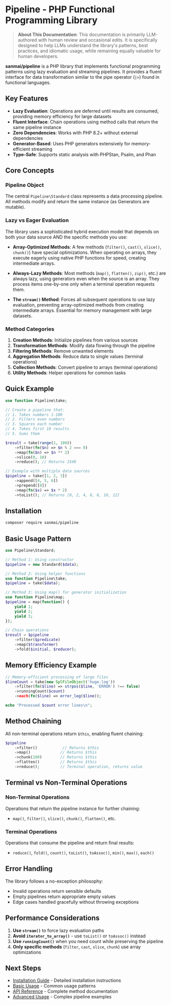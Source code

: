 # Pipeline - PHP Functional Programming Library

> **About This Documentation**: This documentation is primarily LLM-authored with human review and occasional edits. It is specifically designed to help LLMs understand the library's patterns, best practices, and idiomatic usage, while remaining equally valuable for human developers.

**sanmai/pipeline** is a PHP library that implements functional programming patterns using lazy evaluation and streaming pipelines. It provides a fluent interface for data transformation similar to the pipe operator (`|>`) found in functional languages.

## Key Features

- **Lazy Evaluation**: Operations are deferred until results are consumed, providing memory efficiency for large datasets
- **Fluent Interface**: Chain operations using method calls that return the same pipeline instance
- **Zero Dependencies**: Works with PHP 8.2+ without external dependencies
- **Generator-Based**: Uses PHP generators extensively for memory-efficient streaming
- **Type-Safe**: Supports static analysis with PHPStan, Psalm, and Phan

## Core Concepts

### Pipeline Object
The central `Pipeline\Standard` class represents a data processing pipeline. All methods modify and return the same instance (as Generators are mutable).

### Lazy vs Eager Evaluation

The library uses a sophisticated hybrid execution model that depends on both your data source AND the specific methods you use:

- **Array-Optimized Methods**: A few methods (`filter()`, `cast()`, `slice()`, `chunk()`) have special optimizations. When operating on arrays, they execute eagerly using native PHP functions for speed, creating intermediate arrays.

- **Always-Lazy Methods**: Most methods (`map()`, `flatten()`, `zip()`, etc.) are always lazy, using generators even when the source is an array. They process items one-by-one only when a terminal operation requests them.

- **The `stream()` Method**: Forces all subsequent operations to use lazy evaluation, preventing array-optimized methods from creating intermediate arrays. Essential for memory management with large datasets.

### Method Categories

1. **Creation Methods**: Initialize pipelines from various sources
2. **Transformation Methods**: Modify data flowing through the pipeline
3. **Filtering Methods**: Remove unwanted elements
4. **Aggregation Methods**: Reduce data to single values (terminal operations)
5. **Collection Methods**: Convert pipeline to arrays (terminal operations)
6. **Utility Methods**: Helper operations for common tasks

## Quick Example

```php
use function Pipeline\take;

// Create a pipeline that:
// 1. Takes numbers 1-100
// 2. Filters even numbers
// 3. Squares each number
// 4. Takes first 10 results
// 5. Sums them

$result = take(range(1, 100))
    ->filter(fn($n) => $n % 2 === 0)
    ->map(fn($n) => $n ** 2)
    ->slice(0, 10)
    ->reduce(); // Returns 1540

// Example with multiple data sources
$pipeline = take([1, 2, 3])
    ->append([4, 5, 6])
    ->prepend([0])
    ->map(fn($x) => $x * 2)
    ->toList(); // Returns [0, 2, 4, 6, 8, 10, 12]
```

## Installation

```bash
composer require sanmai/pipeline
```

## Basic Usage Pattern

```php
use Pipeline\Standard;

// Method 1: Using constructor
$pipeline = new Standard($data);

// Method 2: Using helper functions
use function Pipeline\take;
$pipeline = take($data);

// Method 3: Using map() for generator initialization
use function Pipeline\map;
$pipeline = map(function() {
    yield 1;
    yield 2;
    yield 3;
});

// Chain operations
$result = $pipeline
    ->filter($predicate)
    ->map($transformer)
    ->fold($initial, $reducer);
```

## Memory Efficiency Example

```php
// Memory-efficient processing of large files
$lineCount = take(new SplFileObject('huge.log'))
    ->filter(fn($line) => strpos($line, 'ERROR') !== false)
    ->runningCount($count)
    ->each(fn($line) => error_log($line));

echo "Processed $count error lines\n";
```

## Method Chaining

All non-terminal operations return `$this`, enabling fluent chaining:

```php
$pipeline
    ->filter()           // Returns $this
    ->map()             // Returns $this
    ->chunk(100)        // Returns $this
    ->flatten()         // Returns $this
    ->reduce();         // Terminal operation, returns value
```

## Terminal vs Non-Terminal Operations

### Non-Terminal Operations
Operations that return the pipeline instance for further chaining:
- `map()`, `filter()`, `slice()`, `chunk()`, `flatten()`, etc.

### Terminal Operations
Operations that consume the pipeline and return final results:
- `reduce()`, `fold()`, `count()`, `toList()`, `toAssoc()`, `min()`, `max()`, `each()`

## Error Handling

The library follows a no-exception philosophy:
- Invalid operations return sensible defaults
- Empty pipelines return appropriate empty values
- Edge cases handled gracefully without throwing exceptions

## Performance Considerations

1. **Use `stream()`** to force lazy evaluation paths
2. **Avoid `iterator_to_array()`** - use `toList()` or `toAssoc()` instead
3. **Use `runningCount()`** when you need count while preserving the pipeline
4. **Only specific methods** (`filter`, `cast`, `slice`, `chunk`) use array optimizations

## Next Steps

- [Installation Guide](quickstart/installation.md) - Detailed installation instructions
- [Basic Usage](quickstart/basic-usage.md) - Common usage patterns
- [API Reference](api/creation.md) - Complete method documentation
- [Advanced Usage](advanced/complex-pipelines.md) - Complex pipeline examples
